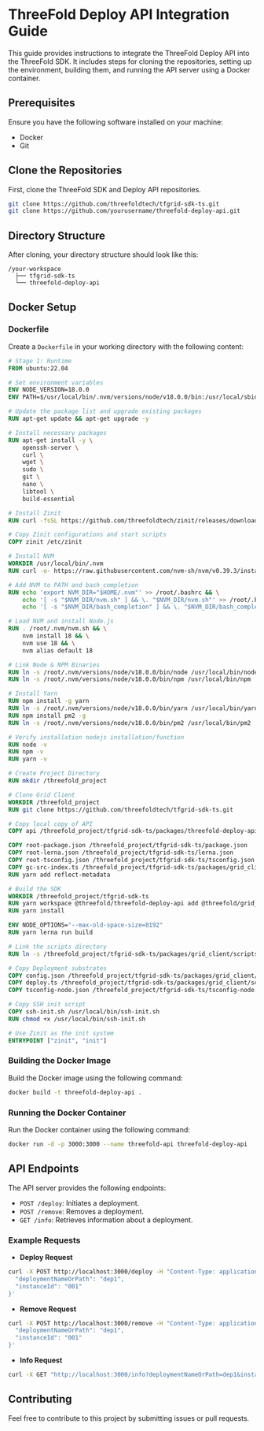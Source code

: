 # ThreeFold Deploy API Integration Guide

This guide provides instructions to integrate the ThreeFold Deploy API into the ThreeFold SDK. It includes steps for cloning the repositories, setting up the environment, building them, and running the API server using a Docker container.

## Prerequisites

Ensure you have the following software installed on your machine:
- Docker
- Git

## Clone the Repositories

First, clone the ThreeFold SDK and Deploy API repositories.

```sh
git clone https://github.com/threefoldtech/tfgrid-sdk-ts.git
git clone https://github.com/yourusername/threefold-deploy-api.git
```

## Directory Structure

After cloning, your directory structure should look like this:

```
/your-workspace
  ├── tfgrid-sdk-ts
  └── threefold-deploy-api
```

## Docker Setup

### Dockerfile

Create a `Dockerfile` in your working directory with the following content:

```dockerfile
# Stage 1: Runtime
FROM ubuntu:22.04

# Set environment variables
ENV NODE_VERSION=18.0.0
ENV PATH=$/usr/local/bin/.nvm/versions/node/v18.0.0/bin:/usr/local/sbin:/usr/local/bin:/usr/sbin:/usr/bin:/sbin:/bin:$PATH

# Update the package list and upgrade existing packages
RUN apt-get update && apt-get upgrade -y

# Install necessary packages
RUN apt-get install -y \
    openssh-server \
    curl \
    wget \
    sudo \
    git \
    nano \
    libtool \
    build-essential

# Install Zinit
RUN curl -fsSL https://github.com/threefoldtech/zinit/releases/download/v0.2.14/zinit -o /usr/local/bin/zinit && chmod +x /usr/local/bin/zinit

# Copy Zinit configurations and start scripts
COPY zinit /etc/zinit

# Install NVM
WORKDIR /usr/local/bin/.nvm
RUN curl -o- https://raw.githubusercontent.com/nvm-sh/nvm/v0.39.3/install.sh | bash

# Add NVM to PATH and bash_completion
RUN echo 'export NVM_DIR="$HOME/.nvm"' >> /root/.bashrc && \
    echo '[ -s "$NVM_DIR/nvm.sh" ] && \. "$NVM_DIR/nvm.sh"' >> /root/.bashrc && \
    echo '[ -s "$NVM_DIR/bash_completion" ] && \. "$NVM_DIR/bash_completion"' >> /root/.bashrc

# Load NVM and install Node.js
RUN . /root/.nvm/nvm.sh && \
    nvm install 18 && \
    nvm use 18 && \
    nvm alias default 18

# Link Node & NPM Binaries
RUN ln -s /root/.nvm/versions/node/v18.0.0/bin/node /usr/local/bin/node
RUN ln -s /root/.nvm/versions/node/v18.0.0/bin/npm /usr/local/bin/npm

# Install Yarn
RUN npm install -g yarn
RUN ln -s /root/.nvm/versions/node/v18.0.0/bin/yarn /usr/local/bin/yarn
RUN npm install pm2 -g
RUN ln -s /root/.nvm/versions/node/v18.0.0/bin/pm2 /usr/local/bin/pm2

# Verify installation nodejs installation/function
RUN node -v
RUN npm -v
RUN yarn -v

# Create Project Directory
RUN mkdir /threefold_project

# Clone Grid Client
WORKDIR /threefold_project
RUN git clone https://github.com/threefoldtech/tfgrid-sdk-ts.git

# Copy local copy of API
COPY api /threefold_project/tfgrid-sdk-ts/packages/threefold-deploy-api

COPY root-package.json /threefold_project/tfgrid-sdk-ts/package.json
COPY root-lerna.json /threefold_project/tfgrid-sdk-ts/lerna.json
COPY root-tsconfig.json /threefold_project/tfgrid-sdk-ts/tsconfig.json
COPY gc-src-index.ts /threefold_project/tfgrid-sdk-ts/packages/grid_client/src/index.ts
RUN yarn add reflect-metadata

# Build the SDK
WORKDIR /threefold_project/tfgrid-sdk-ts
RUN yarn workspace @threefold/threefold-deploy-api add @threefold/grid_client
RUN yarn install

ENV NODE_OPTIONS="--max-old-space-size=8192"
RUN yarn lerna run build

# Link the scripts directory
RUN ln -s /threefold_project/tfgrid-sdk-ts/packages/grid_client/scripts /scripts

# Copy Deployment substrates
COPY config.json /threefold_project/tfgrid-sdk-ts/packages/grid_client/scripts/config.json
COPY deploy.ts /threefold_project/tfgrid-sdk-ts/packages/grid_client/scripts/deploy.ts
COPY tsconfig-node.json /threefold_project/tfgrid-sdk-ts/tsconfig-node.json

# Copy SSH init script
COPY ssh-init.sh /usr/local/bin/ssh-init.sh
RUN chmod +x /usr/local/bin/ssh-init.sh

# Use Zinit as the init system
ENTRYPOINT ["zinit", "init"]
```

### Building the Docker Image

Build the Docker image using the following command:

```sh
docker build -t threefold-deploy-api .
```

### Running the Docker Container

Run the Docker container using the following command:

```sh
docker run -d -p 3000:3000 --name threefold-api threefold-deploy-api
```

## API Endpoints

The API server provides the following endpoints:

- `POST /deploy`: Initiates a deployment.
- `POST /remove`: Removes a deployment.
- `GET /info`: Retrieves information about a deployment.

### Example Requests

- **Deploy Request**

```sh
curl -X POST http://localhost:3000/deploy -H "Content-Type: application/json" -d '{
  "deploymentNameOrPath": "dep1",
  "instanceId": "001"
}'
```

- **Remove Request**

```sh
curl -X POST http://localhost:3000/remove -H "Content-Type: application/json" -d '{
  "deploymentNameOrPath": "dep1",
  "instanceId": "001"
}'
```

- **Info Request**

```sh
curl -X GET "http://localhost:3000/info?deploymentNameOrPath=dep1&instanceId=001"
```

## Contributing

Feel free to contribute to this project by submitting issues or pull requests.
